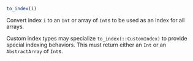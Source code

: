 ```julia
to_index(i)
```

Convert index `i` to an `Int` or array of `Int`s to be used as an index for all arrays.

Custom index types may specialize `to_index(::CustomIndex)` to provide special indexing behaviors. This must return either an `Int` or an `AbstractArray` of `Int`s.
